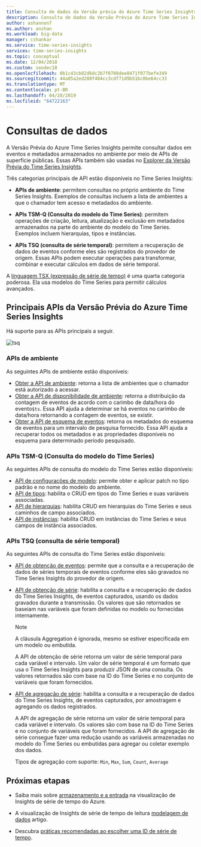 ```yaml
---
title: Consulta de dados da Versão prévia do Azure Time Series Insights | Microsoft Docs
description: Consulta de dados da Versão Prévia do Azure Time Series Insights.
author: ashannon7
ms.author: anshan
ms.workload: big-data
manager: cshankar
ms.service: time-series-insights
services: time-series-insights
ms.topic: conceptual
ms.date: 12/04/2018
ms.custom: seodec18
ms.openlocfilehash: 0b1c43cb82d6dc2b7f0708dee8471f077befe349
ms.sourcegitcommit: 44a85a2ed288f484cc3cdf71d9b51bc0be64cc33
ms.translationtype: MT
ms.contentlocale: pt-BR
ms.lasthandoff: 04/28/2019
ms.locfileid: "64722163"
---
```

# <a name="data-querying"></a>Consultas de dados

A Versão Prévia do Azure Time Series Insights permite consultar dados em eventos e metadados armazenados no ambiente por meio de APIs de superfície públicas. Essas APIs também são usadas no [Explorer da Versão Prévia do Time Series Insights](./time-series-insights-update-explorer.md).

Três categorias principais de API estão disponíveis no Time Series Insights:

* **APIs de ambiente**: permitem consultas no próprio ambiente do Time Series Insights. Exemplos de consultas incluem a lista de ambientes a que o chamador tem acesso e metadados do ambiente.

* **APIs TSM-Q (Consulta do modelo do Time Series)**: permitem operações de criação, leitura, atualização e exclusão em metadados armazenados na parte do ambiente do modelo do Time Series. Exemplos incluem hierarquias, tipos e instâncias.

* **APIs TSQ (consulta de série temporal)**: permitem a recuperação de dados de eventos conforme eles são registrados do provedor de origem. Essas APIs podem executar operações para transformar, combinar e executar cálculos em dados de série temporal.

A [linguagem TSX (expressão de série de tempo)](https://docs.microsoft.com/rest/api/time-series-insights/preview-tsx) é uma quarta categoria poderosa. Ela usa modelos do Time Series para permitir cálculos avançados.

## <a name="azure-time-series-insights-preview-core-apis"></a>Principais APIs da Versão Prévia do Azure Time Series Insights

Há suporte para as APIs principais a seguir.

![tsq][1]

### <a name="environment-apis"></a>APIs de ambiente

As seguintes APIs de ambiente estão disponíveis:

* [Obter a API de ambiente](https://docs.microsoft.com/rest/api/time-series-insights/preview-env#get-environments-api): retorna a lista de ambientes que o chamador está autorizado a acessar.
* [Obter a API de disponibilidade de ambiente](https://docs.microsoft.com/rest/api/time-series-insights/preview-env#get-environment-availability-api): retorna a distribuição da contagem de eventos de acordo com o carimbo de data/hora do evento`$ts`. Essa API ajuda a determinar se há eventos no carimbo de data/hora retornando a contagem de eventos, se existir.
* [Obter a API de esquema de eventos](https://docs.microsoft.com/rest/api/time-series-insights/preview-env#get-event-schema-api): retorna os metadados do esquema de eventos para um intervalo de pesquisa fornecido. Essa API ajuda a recuperar todos os metadados e as propriedades disponíveis no esquema para determinado período pesquisado.

### <a name="time-series-model-query-tsm-q-apis"></a>APIs TSM-Q (Consulta do modelo do Time Series)

As seguintes APIs de consulta do modelo do Time Series estão disponíveis:

* [API de configurações de modelo](https://docs.microsoft.com/rest/api/time-series-insights/preview-model#model-settings-api): permite obter e aplicar patch no tipo padrão e no nome do modelo do ambiente.
* [API de tipos](https://docs.microsoft.com/rest/api/time-series-insights/preview-model#types-api): habilita o CRUD em tipos do Time Series e suas variáveis associadas.
* [API de hierarquias](https://docs.microsoft.com/rest/api/time-series-insights/preview-model#hierarchies-api): habilita CRUD em hierarquias do Time Series e seus caminhos de campo associados.
* [API de instâncias](https://docs.microsoft.com/rest/api/time-series-insights/preview-model#instances-api): habilita CRUD em instâncias do Time Series e seus campos de instância associados.

### <a name="time-series-query-tsq-apis"></a>APIs TSQ (consulta de série temporal)

As seguintes APIs de consulta do Time Series estão disponíveis:

* [API de obtenção de eventos](https://docs.microsoft.com/rest/api/time-series-insights/preview-query#get-events-api): permite que a consulta e a recuperação de dados de séries temporais de eventos conforme eles são gravados no Time Series Insights do provedor de origem.

* [API de obtenção de série](https://docs.microsoft.com/rest/api/time-series-insights/preview-query#get-series-api): habilita a consulta e a recuperação de dados do Time Series Insights, de eventos capturados, usando os dados gravados durante a transmissão. Os valores que são retornados se baseiam nas variáveis que foram definidas no modelo ou fornecidas internamente.

    >[!NOTE]
    > A cláusula Aggregation é ignorada, mesmo se estiver especificada em um modelo ou embutida.

  A API de obtenção de série retorna um valor de série temporal para cada variável e intervalo. Um valor de série temporal é um formato que usa o Time Series Insights para produzir JSON de uma consulta. Os valores retornados são com base na ID do Time Series e no conjunto de variáveis que foram fornecidos.

* [API de agregação de série](https://docs.microsoft.com/rest/api/time-series-insights/preview-query#aggregate-series-api): habilita a consulta e a recuperação de dados do Time Series Insights, de eventos capturados, por amostragem e agregando os dados registrados.

  A API de agregação de série retorna um valor de série temporal para cada variável e intervalo. Os valores são com base na ID do Time Series e no conjunto de variáveis que foram fornecidos. A API de agregação de série consegue fazer uma redução usando as variáveis armazenadas no modelo do Time Series ou embutidas para agregar ou coletar exemplo dos dados.

  Tipos de agregação com suporte: `Min`, `Max`, `Sum`, `Count`, `Average`

## <a name="next-steps"></a>Próximas etapas

- Saiba mais sobre [armazenamento e a entrada](./time-series-insights-update-storage-ingress.md) na visualização de Insights de série de tempo do Azure.

- A visualização de Insights de série de tempo de leitura [modelagem de dados](./time-series-insights-update-tsm.md) artigo.

- Descubra [práticas recomendadas ao escolher uma ID de série de tempo](./time-series-insights-update-how-to-id.md).

<!-- Images -->
[1]: media/v2-update-tsq/tsq.png
